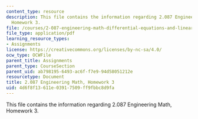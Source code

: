 ```yaml
---
content_type: resource
description: This file contains the information regarding 2.087 Engineering Math,
  Homework 3.
file: /courses/2-087-engineering-math-differential-equations-and-linear-algebra-fall-2014/4d6f8f13611e03917509ff9fbbc8d9fa_MIT2_087F14_Homework3.pdf
file_type: application/pdf
learning_resource_types:
- Assignments
license: https://creativecommons.org/licenses/by-nc-sa/4.0/
ocw_type: OCWFile
parent_title: Assignments
parent_type: CourseSection
parent_uid: ab798195-6493-ac6f-f7e9-94d58051212e
resourcetype: Document
title: 2.087 Engineering Math, Homework 3
uid: 4d6f8f13-611e-0391-7509-ff9fbbc8d9fa
---
```

This file contains the information regarding 2.087 Engineering Math, Homework 3.